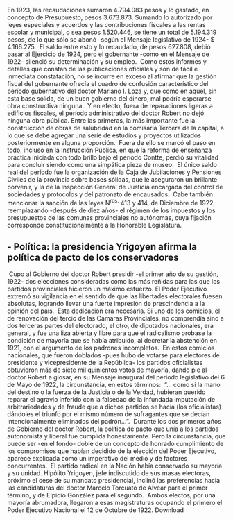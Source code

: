 En 1923, las recaudaciones sumaron 4.794.083 pesos y lo gastado, en concepto de Presupuesto, pesos 3.673.873. Sumando lo autorizado por leyes especiales y acuerdos y las contribuciones fiscales a las rentas escolar y municipal, o sea pesos 1.520.446, se tiene un total de 5.194.319 pesos, de lo que sólo se abonó -según el Mensaje legislativo de 1924- $ 4.166.275.
​
El saldo entre esto y lo recaudado, de pesos 627.808, debió pasar al Ejercicio de 1924, pero el gobernante -como en el Mensaje de 1922- silenció su determinación y su empleo.
​
Como estos informes y detalles que constan de las publicaciones oficiales y son de fácil e inmediata constatación, no se incurre en exceso al afirmar que la gestión fiscal del gobernante ofrecía el cuadro de confusión característico del período gubernativo del doctor Mariano I. Loza y, que como en aquél, sin esta base sólida, de un buen gobierno del dinero, mal podría esperarse obra constructiva ninguna.
​
Y en efecto; fuera de reparaciones ligeras a edificios fiscales, el período administrativo del doctor Robert no dejó ninguna obra pública. Entre las primeras, la más importante fue la construcción de obras de salubridad en la comisaría Tercera de la capital, a lo que se debe agregar una serie de estudios y proyectos utilizados posteriormente en alguna proporción.
​
Fuera de ello se marcó el paso en todo, incluso en la Instrucción Pública, en que la reforma de enseñanza práctica iniciada con todo brillo bajo el período Contte, perdió su vitalidad para concluir siendo como una simpática pieza de museo.
​
El único saldo real del período fue la organización de la Caja de Jubilaciones y Pensiones Civiles de la provincia sobre bases sólidas, que le aseguraron un brillante porvenir, y la de la Inspección General de Justicia encargada del control de sociedades y protocolos y del patronato de encausados.
​
Cabe también mencionar la sanción de las leyes N<sup>ros.</sup> 413 y 414, de Diciembre de 1922, reemplazando -después de diez años- el régimen de los impuestos y los presupuestos de las comunas provinciales no autónomas, cuya fijación corresponde constitucionalmente a la Honorable Legislatura.
​
## **\- Política: la presidencia Yrigoyen afirma la política de pacto de los conservadores**  
​
Cupo al Gobierno del doctor Robert presidir -el primer año de su gestión, 1922- dos elecciones consideradas como las más reñidas para las que los partidos provinciales hicieron un máximo esfuerzo. El Poder Ejecutivo extremó su vigilancia en el sentido de que las libertades electorales fuesen absolutas, logrando llevar una fuerte impresión de prescindencia a la opinión del país.
​
Esta dedicación era necesaria. Si uno de los comicios, el de renovación del tercio de las Cámaras Provinciales, no comprendía sino a dos terceras partes del electorado, el otro, de diputados nacionales, era general, y fue una liza abierta y libre para que el radicalismo probase la condición de mayoría que se había atribuido, al decretar la abstención en 1921, con el argumento de los padrones incompletos.
​
En estos comicios nacionales, que fueron doblados -pues hubo de votarse para electores de presidente y vicepresidente de la República- los partidos oficialistas obtuvieron más de siete mil quinientos votos de mayoría, dando pie al doctor Robert a glosar, en su Mensaje inaugural del período legislativo del 6 de Mayo de 1922, la circunstancia, en estos términos:
​
“... como si la mano del destino o la fuerza de la Justicia o de la Verdad, hubieran querido reparar el agravio inferido con la falsedad de la infundada imputación de arbitrariedades y de fraude que a dichos partidos se hacía (los oficialistas) dándoles el triunfo por el mismo número de sufragantes que se decían intencionalmente eliminados del padrón...”.
​
Durante los dos primeros años de Gobierno del doctor Robert, la política de pacto que unía a los partidos autonomista y liberal fue cumplida honestamente. Pero la circunstancia, que puede ser -en el fondo- doble de un concepto de honrado cumplimiento de los compromisos que habían decidido de la elección del Poder Ejecutivo, aparece explicada como un imperativo del medio y de factores concurrentes.
​
El partido radical en la Nación había conservado su mayoría y su unidad. Hipólito Yrigoyen, jefe indiscutido de sus masas electoras, próximo el cese de su mandato presidencial, inclinó las preferencias hacia las candidaturas del doctor Marcelo Torcuato de Alvear para el primer término, y de Elpidio González para el segundo.
​
Ambos electos, por una mayoría abrumadora, llegaron a esas magistraturas ocupando el primero el Poder Ejecutivo Nacional el 12 de Octubre de 1922.
Download